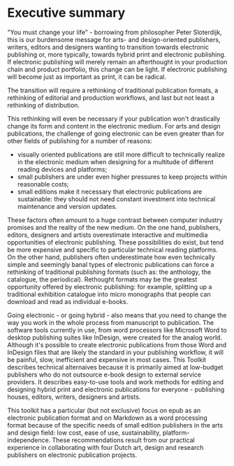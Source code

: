 # Executive summary

"You must change your life" - borrowing from philosopher Peter Sloterdijk, this is our burdensome message for arts- and design-oriented publishers, writers, editors and designers wanting to transition towards electronic publishing or, more typically, towards hybrid print and electronic publishing. If electronic publishing will merely remain an afterthought in your production chain and product portfolio, this change can be light. If electronic publishing will become just as important as print, it can be radical.

The transition will require a rethinking of traditional publication formats, a rethinking of editorial and production workflows, and last but not least a rethinking of distribution. 

This rethinking will even be necessary if your publication won't drastically change its form and content in the electronic medium. For arts and design publications, the challenge of going electronic can be even greater than for other fields of publishing for a number of reasons: 
- visually oriented publications are still more difficult to technically realize in the electronic medium when designing for a multitude of different reading devices and platforms;
- small publishers are under even higher pressures to keep projects within reasonable costs;
- small editions make it necessary that electronic publications are sustainable:  they should not need constant investment into technical maintenance and version updates.

These factors often amount to a huge contrast between computer industry promises and the reality of the new medium. On the one hand, publishers, editors, designers and artists overestimate interactive and multimedia opportunities of electronic publishing. These possibilities do exist, but tend be more expensive and specific to particular technical reading platforms. On the other hand, publishers often underestimate how even technically simple and seemingly banal types of electronic publications can force a rethinking of traditional publishing formats (such as: the anthology, the catalogue, the periodical). Rethought formats may be the greatest opportunity offered by electronic publishing: for example, splitting up a traditional exhibition catalogue into micro monographs that people can download and read as individual e-books.

Going electronic - or going hybrid - also means that you need to change the way you work in the whole process from manuscript to publication. The software tools currently in use, from word processors like Microsoft Word to desktop publishing suites like InDesign, were created for the analog world. Although it's possible to create electronic publications from those Word and InDesign files that are likely the standard in your publishing workflow, it will be painful, slow, inefficient and expensive in most cases. This Toolkit describes technical alternaives because it is primarily aimed at low-budget publishers who do not outsource e-book design to external service providers. It describes easy-to-use tools and work methods for editing and designing hybrid print and electronic publications for everyone - publishing houses, editors, writers, designers and artists. 

This toolkit has a particular (but not exclusive) focus on epub as an electronic publication format and on Markdown as a word processing format because of the specific needs of small edition publishers in the arts and design field: low cost, ease of use, sustainability, platform-independence. These recommendations result from our practical experience in collaborating with four Dutch art, design and research publishers on electronic publication projects.

